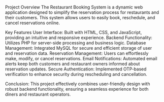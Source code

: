 Project Overview
The Restaurant Booking System is a dynamic web application designed to simplify the reservation process for restaurants and their customers. This system allows users to easily book, reschedule, and cancel reservations online.

Key Features
User Interface: Built with HTML, CSS, and JavaScript, providing an intuitive and responsive experience.
Backend Functionality: Utilizes PHP for server-side processing and business logic.
Database Management: Integrated MySQL for secure and efficient storage of user and reservation data.
Reservation Management: Users can effortlessly make, modify, or cancel reservations.
Email Notifications: Automated email alerts keep both customers and restaurant owners informed about reservation updates.
Secure Authentication: Implemented OTP-based verification to enhance security during rescheduling and cancellation.

Conclusion:
This project effectively combines user-friendly design with robust backend functionality, ensuring a seamless experience for both diners and restaurant operators.

